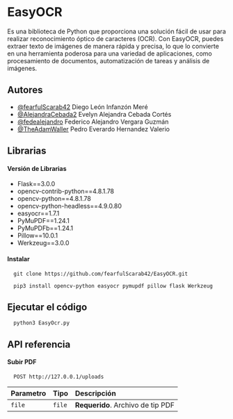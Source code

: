 
# EasyOCR

Es una biblioteca de Python que proporciona una solución fácil de usar para realizar reconocimiento óptico de caracteres (OCR). Con EasyOCR, puedes extraer texto de imágenes de manera rápida y precisa, lo que lo convierte en una herramienta poderosa para una variedad de aplicaciones, como procesamiento de documentos, automatización de tareas y análisis de imágenes.

## Autores

- [@fearfulScarab42](https://www.github.com/fearfulScarab42) Diego León Infanzón Meré
- [@AlejandraCebada2](https://www.github.com/AlejandraCebada2) Evelyn Alejandra Cebada Cortés
- [@fedealejandro](https://www.github.com/fedealejandro) Federico Alejandro Vergara Guzmán
- [@TheAdamWaller](https://www.github.com/TheAdamWaller) Pedro Everardo Hernandez Valerio


## Librarias

#### Versión de Librarias

- Flask==3.0.0
- opencv-contrib-python==4.8.1.78
- opencv-python==4.8.1.78
- opencv-python-headless==4.9.0.80
- easyocr==1.7.1
- PyMuPDF==1.24.1
- PyMuPDFb==1.24.1
- Pillow==10.0.1
- Werkzeug==3.0.0


#### Instalar
```
  git clone https://github.com/fearfulScarab42/EasyOCR.git
```

```
  pip3 install opencv-python easyocr pymupdf pillow flask Werkzeug
```
## Ejecutar el código


```
  python3 EasyOcr.py
```
## API referencia

#### Subir PDF

```http
  POST http://127.0.0.1/uploads
```

| Parametro | Tipo     | Descripción                |
| :-------- | :------- | :------------------------- |
| `file` | `file` | **Requerido**. Archivo de tip PDF |


